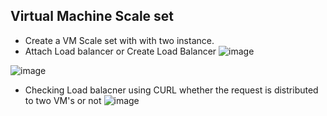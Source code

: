 ## Virtual Machine Scale set

- Create a VM Scale set with with two instance.
- Attach Load balancer or Create Load Balancer
![image](https://github.com/user-attachments/assets/5176bd9e-f812-444f-a36c-5c8152082d54)

![image](https://github.com/user-attachments/assets/037e3825-2d22-47a1-aac8-5f07bbaa527b)

- Checking Load balacner using CURL whether the request is distributed to two VM's or not
![image](https://github.com/user-attachments/assets/ca952d51-1baa-419d-a812-1bdac266a90b)
